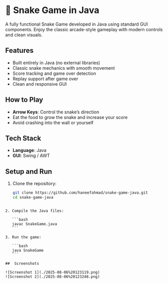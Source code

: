 # **🐍 Snake Game in Java**

A fully functional Snake Game developed in Java using standard GUI components. Enjoy the classic arcade-style gameplay with modern controls and clean visuals.

##  Features

- Built entirely in Java (no external libraries)
- Classic snake mechanics with smooth movement
- Score tracking and game over detection
- Replay support after game over
- Clean and responsive GUI

##  How to Play

- **Arrow Keys**: Control the snake’s direction
- Eat the food to grow the snake and increase your score
- Avoid crashing into the wall or yourself

##  Tech Stack

- **Language**: Java
- **GUI**: Swing / AWT

##  Setup and Run

1. Clone the repository:
   ```bash
   git clone https://github.com/haneefahmad/snake-game-java.git
   cd snake-game-java
````

2. Compile the Java files:

   ```bash
   javac SnakeGame.java
   ```

3. Run the game:

   ```bash
   java SnakeGame
   ```

##  Screenshots

![Screenshot 1](./2025-08-06%20123119.png)  
![Screenshot 2](./2025-08-06%20123248.png)
